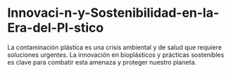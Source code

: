 # Innovaci-n-y-Sostenibilidad-en-la-Era-del-Pl-stico
La contaminación plástica es una crisis ambiental y de salud que requiere soluciones urgentes. La innovación en bioplásticos y prácticas sostenibles es clave para combatir esta amenaza y proteger nuestro planeta.
